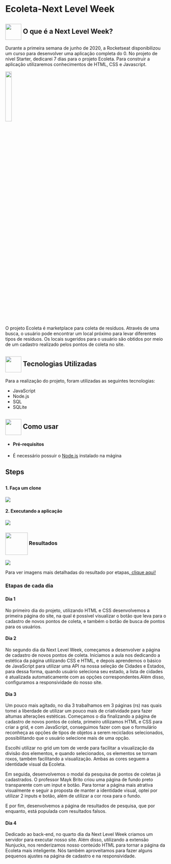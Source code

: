 # Ecoleta-Next Level Week
<h2> <img src= "https://img.icons8.com/plasticine/2x/rocket.png" width="50px" height="50px" align="center"/>   O que é a Next Level Week? </h2>
  <p> Durante a primeira semana de junho de 2020, a Rocketseat disponibilizou um curso para desenvolver uma aplicação completa do 0. No projeto de nível Starter, dedicarei 7 dias para o projeto Ecoleta. Para construir a aplicação utilizaremos conhecimentos de HTML, CSS e Javascript. </p>
  
 <img src = https://github.com/mjulialobo/Next-Level-Week/blob/master/public/extras-aula-1/icones/logo.svg width="20% " align="center">
  <p> O projeto Ecoleta é marketplace para coleta de resíduos. Através de uma busca, o usuário pode encontrar um local próximo para levar diferentes tipos de resíduos. Os locais sugeridos para o usuário são obtidos por meio de um cadastro realizado pelos pontos de coleta no site. </p>
 
<h2> <img src = "https://cdn3.iconfinder.com/data/icons/chat-bot-emoji-blue-filled-color/300/14134081Untitled-3-512.png" width="50px" height="50px" align="center"/> Tecnologias Utilizadas </h2>
<p> Para a realização do projeto, foram utilizadas as seguintes tecnologias:
<ul> <li> JavaScript </li>
<li> Node.js </li>
<li> SQL </li>
<li> SQLite </li> </ul> </p>

<h2> <img src="https://i.dlpng.com/static/png/6577858_preview.png" width="50px" align="center"/> Como usar </h2>
<p> <ul> <li> <h4> Pré-requisitos <h4> </li> </ul>
  <ul style= circle> <li> É necessário possuir o <a href="https://nodejs.org/en/">Node.js</a> instalado na mágina </li> </ul>
   
<h2> Steps <h2>
<h4> 1. Faça um clone <h4>
<img src = "https://user-images.githubusercontent.com/65983895/83829879-4af63a00-a6ba-11ea-88a4-8b9bb15c9b8a.PNG"> <br>


<h4> 2. Executando a aplicação <h4>
<img src = "https://user-images.githubusercontent.com/65983895/83831242-5dbe3e00-a6bd-11ea-97a6-696ee2ce2ed0.png">



<h3> <img src="https://static-cdn.jtvnw.net/jtv_user_pictures/hackerman__-profile_image-ab897011d7c7bb16-300x300.jpeg" width="70px" height="70px" align="center"/> Resultados </h3>

 <img src = "https://user-images.githubusercontent.com/65983895/83832034-146eee00-a6bf-11ea-8370-08ed370d374d.gif">
 <p> Para ver imagens mais detalhadas do resultado por etapas,<a href="https://github.com/mjulialobo/Next-Level-Week/tree/master/imagesfinal"> clique aqui!</a></p>
 
 
 
 
 <h3> Etapas de cada dia<h3>
 <h4> Dia 1 </h4>
  <p> No primeiro dia do projeto, utilizando HTML e CSS desenvolvemos a primeira página do site, na qual é possível visualizar o botão que leva para o cadastro de novos pontos de coleta, e também o botão de busca de pontos para os usuários. </p>
  
   <h4> Dia 2 </h4>
  <p> No segundo dia da Next Level Week, começamos a desenvolver a página de cadastro de novos pontos de coleta. Iniciamos a aula nos dedicando a estética da página utilizando CSS e HTML, e depois aprendemos o básico de JavaScript para utilizar uma API na nossa seleção de Cidades e Estados, para dessa forma, quando usuário seleciona seu estado, a lista de cidades é atualizada automaticamente com as opções correspondentes.Além disso, configuramos a responsividade do nosso site. </p>
  
 <h4> Dia 3 </h4>
  <p> Um pouco mais agitado, no dia 3 trabalhamos em 3 páginas (rs) nas quais tomei a liberdade de utilizar um pouco mais de criatividade para fazer altumas alterações estéticas. Começamos o dia finalizando a página de cadastro de novos pontos de coleta, primeiro utilizamos HTML e CSS para criar a grid, e com JavaScript, conseguimos fazer com que o formulário reconheça as opções de tipos de objetos a serem reciclados selecionados, possibilitando que o usuário selecione mais de uma opção. </p>
  <p> Escolhi utilizar no grid um tom de verde para facilitar a visualização da divisão dos elementos, e quando selecionados, os elementos se tornam roxos, também facilitando a visualização. Ambas as cores seguem a identidade visual da Ecoleta. </p>
 
  <p> Em seguida, desenvolvemos o modal da pesquisa de pontos de coletas já cadastrados. O professor Mayk Brito criou uma página de fundo preto transparente com um input e botão. Para tornar a página mais atrativa visualmente e seguir a proposta de manter a identidade visual, optei por utilizar 2 inputs e botão, além de utilizar a cor roxa para o fundo.  </p>
   
 <p> E por fim, desenvolvemos a página de resultados de pesquisa, que por enquanto, está populada com resultados falsos.</p>
   
 <h4> Dia 4 </h4>
 <p> Dedicado ao back-end, no quarto dia da Next Level Week criamos um servidor para executar nosso site. Além disso, utilizando a extensão Nunjucks, nos renderizamos nosso conteúdo HTML para tornar a página da Ecoleta mais inteligente. Nós também aproveitamos para fazer alguns pequenos ajustes na página de cadastro e na responsividade. </p>
